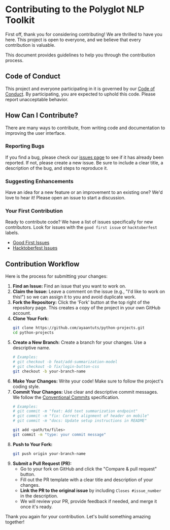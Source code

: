 # Contributing to the Polyglot NLP Toolkit
First off, thank you for considering contributing! We are thrilled to have you here. This project is open to everyone, and we believe that every contribution is valuable.

This document provides guidelines to help you through the contribution process.

## Code of Conduct
This project and everyone participating in it is governed by our [Code of Conduct](CODE_OF_CONDUCT.md). By participating, you are expected to uphold this code. Please report unacceptable behavior.

## How Can I Contribute?
There are many ways to contribute, from writing code and documentation to improving the user interface.

### Reporting Bugs
If you find a bug, please check our [issues page](https://github.com/ayaantuts/python-projects/issues) to see if it has already been reported. If not, please create a new issue. Be sure to include a clear title, a description of the bug, and steps to reproduce it.

### Suggesting Enhancements
Have an idea for a new feature or an improvement to an existing one? We'd love to hear it! Please open an issue to start a discussion.

### Your First Contribution
Ready to contribute code? We have a list of issues specifically for new contributors. Look for issues with the `good first issue` or `hacktoberfest` labels.
- [Good First Issues](https://github.com/ayaantuts/python-projects/issues?q=is%3Aissue+is%3Aopen+label%3A%22good+first+issue%22)
- [Hacktoberfest Issues](https://github.com/ayaantuts/python-projects/issues?q=is%3Aissue+is%3Aopen+label%3Ahacktoberfest)

## Contribution Workflow
Here is the process for submitting your changes:
1.  **Find an Issue:** Find an issue that you want to work on.
2.  **Claim the Issue:** Leave a comment on the issue (e.g., "I'd like to work on this!") so we can assign it to you and avoid duplicate work.
3.  **Fork the Repository:** Click the 'Fork' button at the top right of the repository page. This creates a copy of the project in your own GitHub account.
4.  **Clone Your Fork:**
    ```bash
    git clone https://github.com/ayaantuts/python-projects.git
    cd python-projects
    ```
5.  **Create a New Branch:** Create a branch for your changes. Use a descriptive name.
    ```bash
    # Examples:
    # git checkout -b feat/add-summarization-model
    # git checkout -b fix/login-button-css
    git checkout -b your-branch-name
    ```
6.  **Make Your Changes:** Write your code! Make sure to follow the project's coding style.
7.  **Commit Your Changes:** Use clear and descriptive commit messages. We follow the [Conventional Commits](https://www.conventionalcommits.org/en/v1.0.0/) specification.
    ```bash
    # Examples:
    # git commit -m "feat: Add text summarization endpoint"
    # git commit -m "fix: Correct alignment of header on mobile"
    # git commit -m "docs: Update setup instructions in README"
    
    git add <path/to/files>
    git commit -m "type: your commit message"
    ```
8.  **Push to Your Fork:**
    ```bash
    git push origin your-branch-name
    ```
9.  **Submit a Pull Request (PR):**
    - Go to your fork on GitHub and click the "Compare & pull request" button.
    - Fill out the PR template with a clear title and description of your changes.
    - **Link the PR to the original issue** by including `Closes #issue_number` in the description.
    - We will review your PR, provide feedback if needed, and merge it once it's ready.

Thank you again for your contribution. Let's build something amazing together!